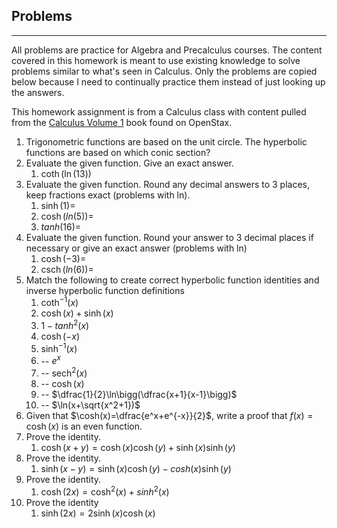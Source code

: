 ## Problems
---

All problems are practice for Algebra and Precalculus courses. The content covered in this homework is meant to use existing knowledge to solve problems similar to what's seen in Calculus. Only the problems are copied below because I need to continually practice them instead of just looking up the answers.

This homework assignment is from a Calculus class with content pulled from the [Calculus Volume 1](https://openstax.org/details/books/calculus-volume-1) book found on OpenStax.

1. Trigonometric functions are based on the unit circle. The hyperbolic functions are based on which conic section?
2. Evaluate the given function. Give an exact answer.
	1. $\coth(\ln(13))$
3. Evaluate the given function. Round any decimal answers to 3 places, keep fractions exact (problems with ln).
	1. $\sinh(1)=$
	2. $\cosh(ln(5))=$
	3. $tanh(16)=$
4. Evaluate the given function. Round your answer to 3 decimal places if necessary or give an exact answer (problems with ln)
	1. $\cosh(-3)=$
	2. $\operatorname{csch}(ln(6)) =$
5. Match the following to create correct hyperbolic function identities and inverse hyperbolic function definitions
	1. $\coth^{-1}(x)$
	2. $\cosh(x)+\sinh(x)$
	3. $1-tanh^2(x)$
	4. $\cosh(-x)$
	5. $\sinh^{-1}(x)$
	6. -- $e^x$
	7. -- $\operatorname{sech}^2(x)$
	8. -- $\cosh(x)$
	9. -- $\dfrac{1}{2}\ln\bigg(\dfrac{x+1}{x-1}\bigg)$
	10. -- $\ln(x+\sqrt{x^2+1})$
6. Given that $\cosh(x)=\dfrac{e^x+e^{-x}}{2}$, write a proof that $f(x)=\cosh(x)$ is an even function.
7. Prove the identity.
	1. $\cosh(x+y)=\cosh(x)\cosh(y) + \sinh(x)\sinh(y)$
8. Prove the identity.
	1. $\sinh(x-y)=\sinh(x)\cosh(y)-cosh(x)\sinh(y)$
9. Prove the identity.
	1. $\cosh(2x)=\cosh^2(x)+sinh^2(x)$
10. Prove the identity
	1. $\sinh(2x)=2\sinh(x)\cosh(x)$
